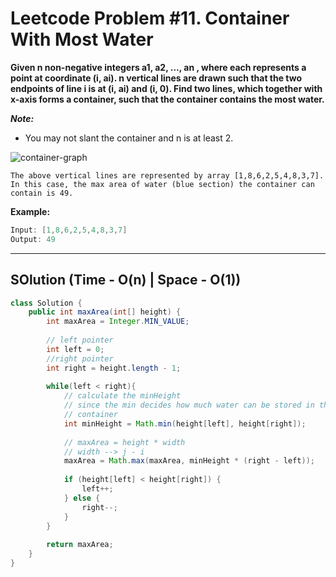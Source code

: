 # Leetcode Problem #11. Container With Most Water

**Given n non-negative integers a1, a2, ..., an , where each represents a point at coordinate (i, ai). n vertical lines are drawn such that the two endpoints of line i is at (i, ai) and (i, 0). Find two lines, which together with x-axis forms a container, such that the container contains the most water.**

***Note:***

- You may not slant the container and n is at least 2.

![container-graph](https://s3-lc-upload.s3.amazonaws.com/uploads/2018/07/17/question_11.jpg)

`The above vertical lines are represented by array [1,8,6,2,5,4,8,3,7]. In this case, the max area of water (blue section) the container can contain is 49.`

**Example:**

```java
Input: [1,8,6,2,5,4,8,3,7]
Output: 49
```

---

## SOlution (Time - O(n)  | Space - O(1))

```java
class Solution {
    public int maxArea(int[] height) {
        int maxArea = Integer.MIN_VALUE;
        
        // left pointer
        int left = 0;
        //right pointer
        int right = height.length - 1;
        
        while(left < right){
            // calculate the minHeight
            // since the min decides how much water can be stored in the
            // container
            int minHeight = Math.min(height[left], height[right]);
            
            // maxArea = height * width
            // width --> j - i
            maxArea = Math.max(maxArea, minHeight * (right - left));
            
            if (height[left] < height[right]) {
                left++;
            } else {
                right--;    
            }
        }
        
        return maxArea;
    }
}
```
